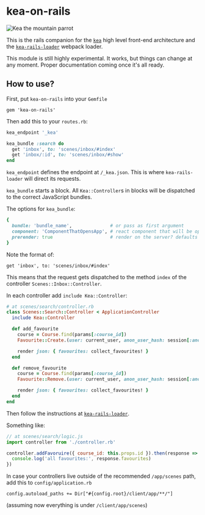 # kea-on-rails

![Kea the mountain parrot](https://raw.githubusercontent.com/mariusandra/kea/master/kea-small.jpg)

This is the rails companion for the [`kea`](https://github.com/mariusandra/kea) high level front-end architecture and the [`kea-rails-loader`](https://github.com/mariusandra/kea-rails-loader) webpack loader.

This module is still highly experimental. It works, but things can change at any moment. Proper documentation coming
once it's all ready.

## How to use?

First, put `kea-on-rails` into your `Gemfile`

```
gem 'kea-on-rails'
```

Then add this to your `routes.rb`:

```ruby
kea_endpoint '_kea'

kea_bundle :search do
  get 'inbox', to: 'scenes/inbox/#index'
  get 'inbox/:id', to: 'scenes/inbox/#show'
end
```

`kea_endpoint` defines the endpoint at `/_kea.json`. This is where `kea-rails-loader` will direct its requests.

`kea_bundle` starts a block. All `Kea::Controller`s in blocks will be dispatched to the correct JavaScript bundles.

The options for `kea_bundle`:

```ruby
{
  bundle: 'bundle_name',              # or pass as first argument
  component: 'ComponentThatOpensApp', # react component that will be opened
  prerender: true                     # render on the server? defaults to true
}
```

Note the format of:

```
get 'inbox', to: 'scenes/inbox/#index'
```

This means that the request gets dispatched to the method `index` of the controller `Scenes::Inbox::Controller`.

In each controller add `include Kea::Controller`:

```ruby
# at scenes/search/controller.rb
class Scenes::Search::Controller < ApplicationController
  include Kea::Controller

  def add_favourite
    course = Course.find(params[:course_id])
    Favourite::Create.(user: current_user, anon_user_hash: session[:anon_user_hash], course: course)

    render json: { favourites: collect_favourites! }
  end

  def remove_favourite
    course = Course.find(params[:course_id])
    Favourite::Remove.(user: current_user, anon_user_hash: session[:anon_user_hash], course: course)

    render json: { favourites: collect_favourites! }
  end
end
```

Then follow the instructions at [`kea-rails-loader`](https://github.com/mariusandra/kea-rails-loader).

Something like:

```js
// at scenes/search/logic.js
import controller from './controller.rb'

controller.addFavoruire({ course_id: this.props.id }).then(response => {
  console.log('all favourites:', response.favourites)
})
```

In case your controllers live outside of the recommended `/app/scenes` path, add this to `config/application.rb`

```
config.autoload_paths += Dir["#{config.root}/client/app/**/"]
```

(assuming now everything is under `/client/app/scenes`)

